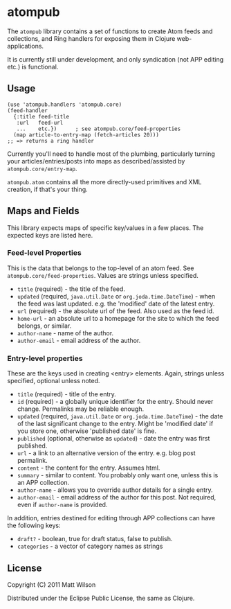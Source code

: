 # atompub

The `atompub` library contains a set of functions to create Atom feeds and collections, and Ring handlers for exposing them in Clojure web-applications.

It is currently still under development, and only syndication (not APP editing etc.) is functional.

## Usage

    (use 'atompub.handlers 'atompub.core)
    (feed-handler
      {:title feed-title
       :url   feed-url
       ...    etc.})      ; see atompub.core/feed-properties
      (map article-to-entry-map (fetch-articles 20)))
    ;; => returns a ring handler

Currently you'll need to handle most of the plumbing, particularly turning your articles/entries/posts into maps as described/assisted by `atompub.core/entry-map`.

`atompub.atom` contains all the more directly-used primitives and XML creation, if that's your thing.

## Maps and Fields

This library expects maps of specific key/values in a few places. The expected keys are listed here.

### Feed-level Properties

This is the data that belongs to the top-level of an atom feed. See `atompub.core/feed-properties`. Values are strings unless specified.

* `title` (required) - the title of the feed.
* `updated` (required, `java.util.Date` or `org.joda.time.DateTime`) - when the feed was last updated. e.g. the 'modified' date of the latest entry.
* `url` (required) - the absolute url of the feed. Also used as the feed id.
* `home-url` - an absolute url to a homepage for the site to which the
  feed belongs, or similar.
* `author-name` - name of the author.
* `author-email` - email address of the author.

### Entry-level properties

These are the keys used in creating \<entry> elements. Again, strings unless specified, optional unless noted.

* `title` (required) - title of the entry.
* `id` (required) - a globally unique identifier for the entry. Should never change. Permalinks may be reliable enough.
* `updated` (required, `java.util.Date` or `org.joda.time.DateTime`) - the date of the last significant change to the entry. Might be 'modified date' if you store one, otherwise 'published date' is fine.
* `published` (optional, otherwise as `updated`) - date the entry was first published.
* `url` - a link to an alternative version of the entry. e.g. blog post permalink.
* `content` - the content for the entry. Assumes html.
* `summary` - similar to content. You probably only want one, unless this is an APP collection.
* `author-name` - allows you to override author details for a single entry.
* `author-email` - email address of the author for this post. Not required, even if `author-name` is provided.

In addition, entries destined for editing through APP collections can have the following keys:

* `draft?` - boolean, true for draft status, false to publish.
* `categories` - a vector of category names as strings


## License

Copyright (C) 2011 Matt Wilson

Distributed under the Eclipse Public License, the same as Clojure.
